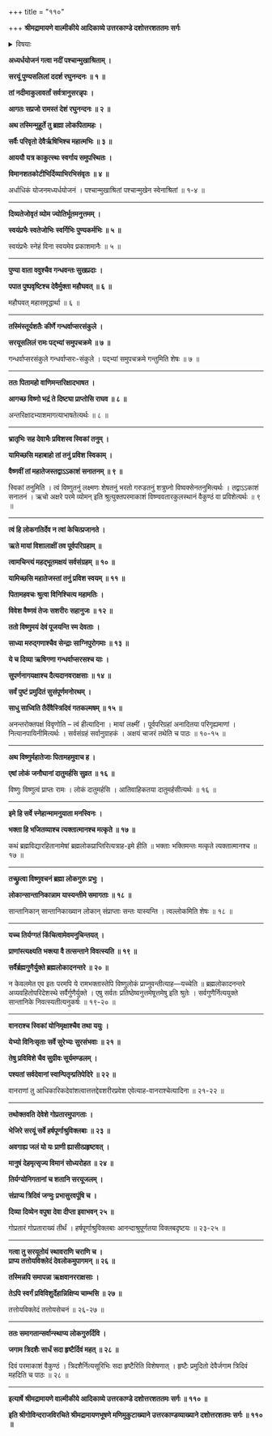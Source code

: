 +++
title = "११०"

+++
**श्रीमद्रामायणे वाल्मीकीये आदिकाव्ये उत्तरकाण्डे दशोत्तरशततमः सर्गः**


<details><summary>विषयाः</summary>

श्री रामेण सकलजनैः सहस्वलोकगमनाय सरयूगमनम् ॥ १ ॥ तथा तत्रागतचतुर्मुखप्रार्थनया वैष्णवतेजःप्रवेशनम् ॥ २॥ तथा स्वान्वागतानांजनानां चतुर्मुखद्वारा सांतानिकलोकप्रापणम् ॥ ३ ॥ वानरादिभिश्चसह सरय्वामवगाहनेनस्वलोकगमनम् ॥ ४ ॥
</details>


**अध्यर्धयोजनं गत्वा नदीं पश्चान्मुखाश्रिताम् ।**

**सरयूं पुण्यसलिलां ददर्श रघुनन्दनः ॥ १ ॥**

**तां नदीमाकुलावर्तां सर्वत्रानुसरन्नृपः ।**

**आगतः सप्रजो रामस्तं देशं रघुनन्दनः ॥ २ ॥**

**अथ तस्मिन्मुहूर्ते तु ब्रह्मा लोकपितामहः ।**

**सर्वैः परिवृतो देवैर्ऋषिभिश्च महात्मभिः ॥ ३ ॥**

**आययौ यत्र काकुत्स्थः स्वर्गाय समुपस्थितः ।**

**विमानशतकोटीभिर्दिव्याभिरभिसंवृतः ॥ ४ ॥**

अर्धाधिकं योजनमध्यर्धयोजनं । पश्चान्मुखाश्रितां पश्चान्मुखेन स्वेनाश्रितां ॥ १-४ ॥

****

**दिव्यतेजोवृतं व्योम ज्योतिर्भूतमनुत्तमम् ।**

**स्वयंप्रभैः स्वतेजोभिः स्वर्गिभिः पुण्यकर्मभिः ॥ ५ ॥**

स्वयंप्रभैः स्नेहं विना स्वयमेव प्रकाशमानैः ॥ ५ ॥

****

**पुण्या वाता ववुश्चैव गन्धवन्तः सुखप्रदाः ।**

**पपात पुष्पवृष्टिश्च देवैर्मुक्ता महौघवत् ॥ ६ ॥**

महौघवत् महासमृद्धार्था ॥ ६ ॥

****

**तस्मिंस्तूर्यशतैः कीर्णे गन्धर्वाप्सरसंकुले ।**

**सरयूसलिलं रामः पद्भ्यां समुपचक्रमे ॥ ७ ॥**

गन्धर्वाप्सरसंकुले गन्धर्वाप्सरः-संकुले । पद्भ्यां समुपचक्रमे गन्तुमिति शेषः ॥ ७ ॥

****

**ततः पितामहो वाणिमन्तरिक्षादभाषत ।**

**आगच्छ विष्णो भद्रं ते दिष्ट्या प्राप्तोसि राघव ॥ ८ ॥**

अन्तरिक्षादभ्याशमागत्याभाषतेत्यर्थः ॥ ८ ॥

****

**भ्रातृभिः सह देवाभैः प्रविशस्व स्विकां तनुम् ।**

**यामिच्छसि महाबाहो तां तनुं प्रविश स्विकाम् ।**

**वैष्णवीं तां महातेजस्तद्वाऽऽकाशं सनातनम् ॥ ९ ॥**

स्विकां तनुमिति । त्वं विष्णुतनुं लक्ष्मणः शेषतनुं भरतो गरुडतनुं शत्रुघ्नो विष्वक्सेनतनुमित्यर्थः । तद्वाऽऽकाशं सनातनं । ऋचो अक्षरे परमे व्योमन् इति श्रुत्युक्तपरमाकाशं विष्ण्ववतारकुलस्थानं वैकुण्ठं वा प्रविशेत्यर्थः ॥ ९ ॥

****

**त्वं हि लोकगतिर्देव न त्वां केचित्प्रजानते ।**

**ऋते मायां विशालाक्षीं तव पूर्वपरिग्रहाम् ॥**

**त्वामचिन्त्यं महद्भूतमक्षयं सर्वसंग्रहम् ॥ १० ॥**

**यामिच्छसि महातेजस्तां तनुं प्रविश स्वयम् ॥ ११ ॥**

**पितामहवचः श्रुत्वा विनिश्चित्य महामतिः ।**

**विवेश वैष्णवं तेजः सशरीरः सहानुजः ॥ १२ ॥**

**ततो विष्णुमयं देवं पूजयन्ति स्म देवताः ।**

**साध्या मरुद्गणाश्चैव सेन्द्राः साग्निपुरोगमाः ॥ १३ ॥**

**ये च दिव्या ऋषिगणा गन्धर्वाप्सरसश्च याः ।**

**सुपर्णनागयक्षाश्च दैत्यदानवराक्षसाः ॥ १४ ॥**

**सर्वं पुष्टं प्रमुदितं सुसंपूर्णमनोरथम् ।**

**साधु साध्विति तैर्देवैस्त्रिदिवं गतकल्मषम् ॥ १५ ॥**

अनन्तरोक्तपक्षं विवृणोति – त्वं हीत्यादिना । मायां लक्ष्मीं । पूर्वपरिग्रहां अनादितया परिगृह्यमाणां । नित्यानपायिनीमित्यर्थः । सर्वसंग्रहं सर्वानुग्राहकं । अक्षयं चाजरं तथेति च पाठः ॥ १०-१५ ॥

****

**अथ विष्णुर्महातेजाः पितामहमुवाच ह ।**

**एषां लोकं जनौघानां दातुमर्हसि सुव्रत ॥ १६ ॥**

विष्णुः विष्णुत्वं प्राप्तः रामः । लोकं दातुमर्हसि । आतिवाहिकतया दातुमर्हसीत्यर्थः ॥ १६ ॥

****

**इमे हि सर्वे स्नेहान्मामनुयाता मनस्विनः ।**

**भक्ता हि भजितव्याश्च त्यक्तात्मानश्च मत्कृते ॥ १७ ॥**

कथं ब्रह्मविद्यारहितानामेषां ब्रह्मलोकप्राप्तिरित्यत्राह-इमे हीति ॥ भक्ताः भक्तिमन्तः मत्कृते त्यक्तात्मानश्च ॥ १७ ॥

****

**तच्छ्रुत्वा विष्णुवचनं ब्रह्मा लोकगुरुः प्रभुः ।**

**लोकान्सान्तानिकान्नाम यास्यन्तीमे समागताः ॥ १८ ॥**

सान्तानिकान् सान्तानिकाख्यान लोकान् संप्राप्ताः सन्तः यास्यन्ति । त्वल्लोकमिति शेषः ॥ १८ ॥

****

**यच्च तिर्यग्गतं किंचित्वामेवमनुचिन्तयत् ।**

**प्राणांस्त्यक्ष्यति भक्त्या वै तत्सन्ताने विवत्स्यति ॥ १९ ॥**

**सर्वैर्ब्रह्मगुणैर्युक्ते ब्रह्मलोकादनन्तरे ॥ २० ॥**

न केवलमेत एव इतः परमपि ये रामभक्तास्तेपि विष्णुलोकं प्राप्नुवन्तीत्याह—यच्चेति ॥ ब्रह्मलोकादनन्तरे अव्यवहितोपरिदेशस्थे सर्वैर्गुणैर्युक्ते । एषु सर्वतः प्रतिष्ठेष्वनुत्तमेषूत्तमेषु इति श्रुतेः । सर्वगुणैर्नित्ययुक्ते सान्तानिके निवत्स्यतीत्यनुकर्षः ॥ १९-२० ॥

****

**वानराश्च स्विकां योनिमृक्षाश्चैव तथा ययुः ।**

**येभ्यो विनिःसृताः सर्वे सुरेभ्यः सुरसंभवाः ॥ २१ ॥**

**तेषु प्रविविशे चैव सुग्रीवः सूर्यमण्डलम् ।**

**पश्यतां सर्वदेवानां स्वान्पितृन्प्रतिपेदिरे ॥ २२ ॥**

वानराणां तु आधिकारिकदेवांशत्वात्तत्तद्देवशरीरप्रवेश एवेत्याह-वानराश्चेत्यादिना ॥ २१-२२ ॥

****

**तथोक्तवति देवेशे गोप्रतारमुपागताः ।**

**भेजिरे सरयूं सर्वे हर्षपूर्णाश्रुविक्लबाः ॥ २३ ॥**

**अवगाह्य जलं यो यः प्राणी ह्यासीत्प्रहृष्टवत् ।**

**मानुषं देहमृत्सृज्य विमानं सोध्यरोहत ॥ २४ ॥**

**तिर्यग्योनिगतानां च शतानि सरयूजलम् ।**

**संप्राप्य त्रिदिवं जग्मुः प्रभासुरवपूंषि च ।**

**दिव्या दिव्येन वपुषा देवा दीप्ता इवाभवन् २५ ॥**

गोप्रतारं गोप्रताराख्यं तीर्थं । हर्षपूर्णाश्रुविक्लबाः आनन्दाश्रुपूर्णतया विक्लबदृष्टयः ॥ २३-२५ ॥

****

**गत्वा तु सरयूतोयं स्थावराणि चराणि च ।  
प्राप्य तत्तोयविक्लेदं देवलोकमुपागमन् ॥ २६ ॥**

**तस्मिन्नपि समापन्ना ऋक्षवानरराक्षसाः ।**

**तेऽपि स्वर्गं प्रविविशुर्देहान्निक्षिप्य चाम्भसि ॥ २७ ॥**

तत्तोयविक्लेदं तत्तोयसेचनं ॥ २६-२७ ॥

****

**ततः समागतान्सर्वान्स्थाप्य लोकगुरुर्दिवि ।**

**जगाम त्रिदशैः सार्धं सदा हृष्टैर्दिवं महत् ॥ २८ ॥**

दिवं परमाकाशं वैकुण्ठं । त्रिदशैर्नित्यसूरिभिः सदा हृष्टैरिति विशेषणात् । हृष्टैः प्रमुदितो देवैर्जगाम त्रिदिवं महदिति च पाठः ॥ २८ ॥

****

**इत्यार्षे श्रीमद्रामायणे वाल्मीकीये आदिकाव्ये उत्तरकाण्डे दशोत्तरशततमः सर्गः ॥ ११० ॥**

**इति श्रीगोविन्दराजविरचिते श्रीमद्रामायणभूषणे मणिमुकुटाख्याने उत्तरकाण्डव्याख्याने दशोत्तरशतमः सर्गः ॥ ११० ॥**
